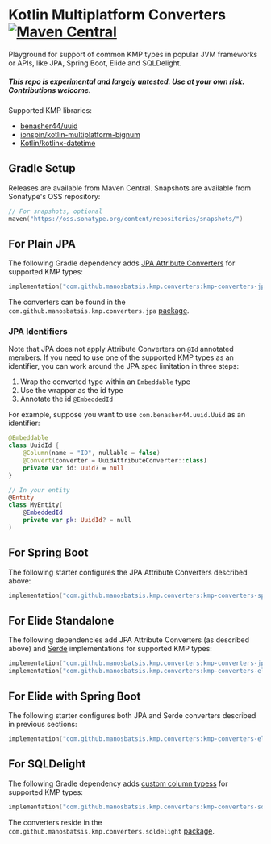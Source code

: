# Kotlin Multiplatform Converters [![Maven Central](https://img.shields.io/maven-central/v/com.github.manosbatsis.kmp.converters/kmp-converters-springboot-starter.svg)](https://repo1.maven.org/maven2/com/github/manosbatsis/kmp/converters/kmp-converters-springboot-starter)

Playground for support of common KMP types in popular JVM frameworks or APIs, 
like JPA, Spring Boot, Elide and SQLDelight.

##### This repo is experimental and largely untested. Use at your own risk. Contributions welcome.

Supported KMP libraries:

- [benasher44/uuid](https://github.com/benasher44/uuid)
- [ionspin/kotlin-multiplatform-bignum](https://github.com/ionspin/kotlin-multiplatform-bignum)
- [Kotlin/kotlinx-datetime](https://github.com/Kotlin/kotlinx-datetime)

## Gradle Setup

Releases are available from Maven Central. Snapshots are available from Sonatype's OSS repository:

```kotlin
// For snapshots, optional
maven("https://oss.sonatype.org/content/repositories/snapshots/")
```

## For Plain JPA

The following Gradle dependency adds [JPA Attribute Converters](https://jakarta.ee/specifications/persistence/2.2/apidocs/javax/persistence/attributeconverter) for supported KMP types:

```kotlin
implementation("com.github.manosbatsis.kmp.converters:kmp-converters-jpa:$kmpConvertersVersion")
```

The converters can be found in the `com.github.manosbatsis.kmp.converters.jpa`
[package](https://github.com/manosbatsis/kmp-converters/tree/master/kmp-converters-jpa/src/main/kotlin/com/github/manosbatsis/kmp/converters/jpa).

### JPA Identifiers

Note that JPA does not apply Attribute Converters on `@Id` annotated members. If you need to use one of the supported KMP types
as an identifier, you can work around the JPA spec limitation in three steps:

1. Wrap the converted type within an `Embeddable` type
2. Use the wrapper as the id type
3. Annotate the id `@EmbeddedId`

For example, suppose you want to use `com.benasher44.uuid.Uuid` as an identifier:

```kotlin
@Embeddable
class UuidId {
    @Column(name = "ID", nullable = false)
    @Convert(converter = UuidAttributeConverter::class)
    private var id: Uuid? = null
}

// In your entity
@Entity
class MyEntity(
    @EmbeddedId
    private var pk: UuidId? = null
)
```

## For Spring Boot

The following starter configures the JPA Attribute Converters described above:

```kotlin
implementation("com.github.manosbatsis.kmp.converters:kmp-converters-springboot-starter:$kmpConvertersVersion")
```

## For Elide Standalone

The following dependencies add JPA Attribute Converters (as described above)
and [Serde](https://elide.io/pages/guide/v5/09-clientapis.html#type-coercion) implementations
for supported KMP types:

```kotlin
implementation("com.github.manosbatsis.kmp.converters:kmp-converters-jpa:$kmpConvertersVersion")
implementation("com.github.manosbatsis.kmp.converters:kmp-converters-elide:$kmpConvertersVersion")
```

## For Elide with Spring Boot

The following starter configures both JPA and Serde converters described in previous sections:

```kotlin
implementation("com.github.manosbatsis.kmp.converters:kmp-converters-elide-starter:$kmpConvertersVersion")
```

## For SQLDelight

The following Gradle dependency adds [custom column typess](https://cashapp.github.io/sqldelight/multiplatform_sqlite/types/#custom-column-types) for supported KMP types:

```kotlin
implementation("com.github.manosbatsis.kmp.converters:kmp-converters-sqldelight:$kmpConvertersVersion")
```

The converters reside in the `com.github.manosbatsis.kmp.converters.sqldelight` 
[package](https://github.com/manosbatsis/kmp-converters/tree/master/kmp-converters-sqldelight/src/main/kotlin/com/github/manosbatsis/kmp/converters/sqldelight).

